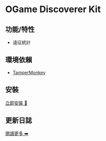 # OGame Discoverer Kit

## 功能/特性
- 遠征統計

## 環境依賴
- [TamperMonkey](https://www.tampermonkey.net/)

## 安裝
[立即安裝 🔧](https://cow.moe/OGame-Discoverer-Kit/dist/ogame-discoverer-kit.user.js)

## 更新日誌
[閱讀更多 ➡️](https://cow.moe/OGame-Discoverer-Kit/CHANGELOG.md)

